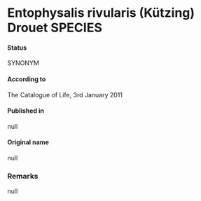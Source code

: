 # Entophysalis rivularis (Kützing) Drouet SPECIES

#### Status
SYNONYM

#### According to
The Catalogue of Life, 3rd January 2011

#### Published in
null

#### Original name
null

### Remarks
null